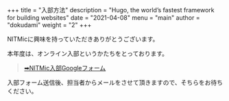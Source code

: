 +++
title = "入部方法"
description = "Hugo, the world’s fastest framework for building websites"
date = "2021-04-08"
menu = "main"
author = "dokudami"
weight = "2"
+++


NITMicに興味を持っていただきありがとうございます。

本年度は、オンライン入部というかたちをとっております。


>[➡NITMic入部Googleフォーム](https://forms.gle/p4LHvydgNG6vqLMK6)  

入部フォーム送信後、担当者からメールをさせて頂きますので、そちらをお待ちください。
